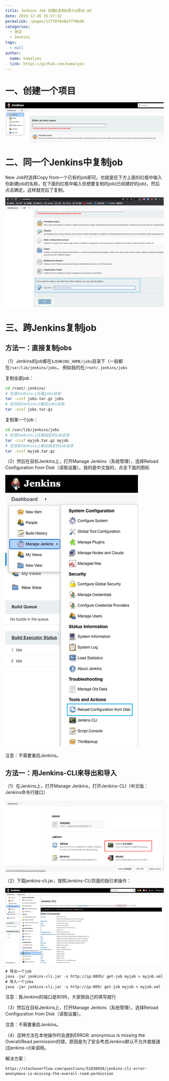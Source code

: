 ```yaml
---
title: Jenkins Job 创建&复制&导入&导出.md
date: 2019-12-26 15:57:32
permalink: /pages/1177078e0af7f0bd9
categories: 
  - 测试
  - Jenkins
tags: 
  - null
author: 
  name: kamalyes
  link: https://github.com/kamalyes
---
```

一、创建一个项目
==================
![](https://raw.githubusercontent.com/kamalyes/image-bed/master/col/jenkins/Snipaste_2023-02-19_00-02-08.png)

二、同一个Jenkins中复制job
==================

New Job时选择Copy from一个已有的job即可。也就是在下方上面的红框中输入你新建job的名称，在下面的红框中输入你想要复制的job(已经建好的job)，然后点击确定。这样就完后了复制。

![](https://raw.githubusercontent.com/kamalyes/image-bed/master/col/jenkins/Snipaste_2023-02-18_23-38-18.png)

三、跨Jenkins复制job
===============

**方法一：直接复制jobs**
--------------------

（1）Jenkins的job都在`$JENKINS_HOME/jobs`目录下（一般都在`/var/lib/jenkins/jobs`， 例如我的在`/root/.jenkins/jobs`

复制全部job：
```bash
cd /root/.jenkins/
# 在源Jenkins上压缩jobs目录
tar -czvf jobs.tar.gz jobs
# 在目标Jenkins上解压jobs目录
tar -zxvf jobs.tar.gz
```

复制某一个job：
```bash
cd /var/lib/jenkins/jobs
# 在源Jenkins上压缩指定的job目录
tar -czvf myjob.tar.gz myjob
# 在目标Jenkins上解压指定的job目录
tar -zxvf myjob.tar.gz
```

（2）然后在目标Jenkins上，打开Manage Jenkins（系统管理），选择Reload Configuration from Disk（读取设置）。我的是中文版的，点击下面的图标

![](https://raw.githubusercontent.com/kamalyes/image-bed/master/col/jenkins/Snipaste_2023-02-18_23-53-31.png)

注意：不需要重启Jenkins。

**方法一：用Jenkins-CLI来导出和导入**
--------------------------

（1）在Jenkins上，打开Manage Jenkins，打开Jenkins-CLI（中文版：Jenkins命令行接口）

![](https://raw.githubusercontent.com/kamalyes/image-bed/master/col/jenkins/caf861dee2acb5fd77990af0f512faf7.png)

（2）下载jenkins-cli.jar，按照Jenkins-CLI页面的指引来操作：

![](https://raw.githubusercontent.com/kamalyes/image-bed/master/col/jenkins/Snipaste_2023-02-18_23-59-18.png)

```
# 导出一个job
java -jar jenkins-cli.jar -s http://ip:8095/ get-job myjob > myjob.xml
# 导入一个jobs
java -jar jenkins-cli.jar -s http://ip:809/ get-job myjob < myjob.xml
```

注意：我Jenkins的端口是8095，大家按自己的填写就行

（3）然后在目标Jenkins上，打开Manage Jenkins（系统管理），选择Reload Configuration from Disk（读取设置）。

注意：不需要重启Jenkins。

（4）这种方法在本地操作时会遇到ERROR: anonymous is missing the Overall/Read permission的错，原因是为了安全考虑Jenkins默认不允许直接通过jenkins-cli来调用。

解决方案：

```
https://stackoverflow.com/questions/51038858/jenkins-cli-error-anonymous-is-missing-the-overall-read-permission
```
